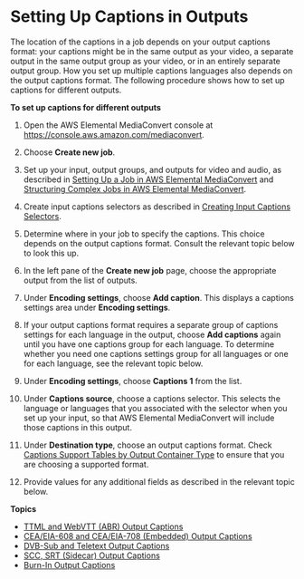 # Setting Up Captions in Outputs<a name="set-up-captions-in-outputs"></a>

The location of the captions in a job depends on your output captions format: your captions might be in the same output as your video, a separate output in the same output group as your video, or in an entirely separate output group\. How you set up multiple captions languages also depends on the output captions format\. The following procedure shows how to set up captions for different outputs\. 

**To set up captions for different outputs**

1. Open the AWS Elemental MediaConvert console at [https://console\.aws\.amazon\.com/mediaconvert](https://console.aws.amazon.com/mediaconvert)\.

1. Choose **Create new job**\.

1. Set up your input, output groups, and outputs for video and audio, as described in [Setting Up a Job in AWS Elemental MediaConvert](setting-up-a-job.md) and [Structuring Complex Jobs in AWS Elemental MediaConvert](structuring-complex-jobs.md)\.

1. Create input captions selectors as described in [Creating Input Captions Selectors](create-input-caption-selectors.md)\.

1. Determine where in your job to specify the captions\. This choice depends on the output captions format\. Consult the relevant topic below to look this up\.

1. In the left pane of the **Create new job** page, choose the appropriate output from the list of outputs\.

1. Under **Encoding settings**, choose **Add caption**\. This displays a captions settings area under **Encoding settings**\. 

1. If your output captions format requires a separate group of captions settings for each language in the output, choose **Add captions** again until you have one captions group for each language\. To determine whether you need one captions settings group for all languages or one for each language, see the relevant topic below\.

1. Under **Encoding settings**, choose **Captions 1** from the list\.

1. Under **Captions source**, choose a captions selector\. This selects the language or languages that you associated with the selector when you set up your input, so that AWS Elemental MediaConvert will include those captions in this output\.

1. Under **Destination type**, choose an output captions format\. Check [Captions Support Tables by Output Container Type](captions-support-tables-by-container-type.md) to ensure that you are choosing a supported format\.

1. Provide values for any additional fields as described in the relevant topic below\.

**Topics**
+ [TTML and WebVTT \(ABR\) Output Captions](ttml-and-webvtt-output-captions.md)
+ [CEA/EIA\-608 and CEA/EIA\-708 \(Embedded\) Output Captions](embedded-output-captions.md)
+ [DVB\-Sub and Teletext Output Captions](dvb-sub-and-teletext-output-captions.md)
+ [SCC, SRT \(Sidecar\) Output Captions](scc-srt-output-captions.md)
+ [Burn\-In Output Captions](burn-in-output-captions.md)